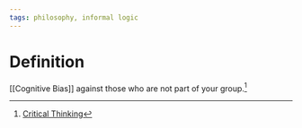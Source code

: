 ```yaml
---
tags: philosophy, informal logic
---
```


# Definition

[[Cognitive Bias]] against those who are not part of your group.[^1]

[^1]: [Critical Thinking](zotero://open-pdf/library/items/UD4ABYRU?page=72)
